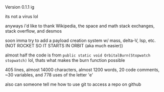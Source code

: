 Version 0.1.1 ig

its not a virus lol

anyways i'd like to thank Wikipedia, the space and math stack exchanges, stack overflow, and desmos

soon imma try to add a payload creation system w/ mass, delta-V, Isp, etc. (NOT ROCKET SO IT STARTS IN ORBIT (aka much easier)) 

almost half the code is from `public static void OrbitalBurn(Stopwatch stopwatch)` lol, thats what makes the burn function possible

405 lines, almost 14000 characters, almost 1200 words, 20 code comments, ~30 variables, and 778 uses of the letter 'e'

also can someone tell me how to use git to access a repo on github
